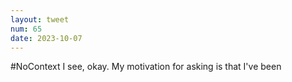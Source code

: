 ```yaml
---
layout: tweet
num: 65
date: 2023-10-07
---
```


#NoContext I see, okay. My motivation for asking is that I've been
